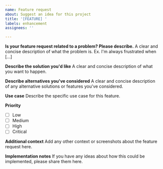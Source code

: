 ```yaml
---
name: Feature request
about: Suggest an idea for this project
title: '[FEATURE] '
labels: enhancement
assignees: ''

---
```


**Is your feature request related to a problem? Please describe.**
A clear and concise description of what the problem is. Ex. I'm always frustrated when [...]

**Describe the solution you'd like**
A clear and concise description of what you want to happen.

**Describe alternatives you've considered**
A clear and concise description of any alternative solutions or features you've considered.

**Use case**
Describe the specific use case for this feature.

**Priority**
- [ ] Low
- [ ] Medium
- [ ] High
- [ ] Critical

**Additional context**
Add any other context or screenshots about the feature request here.

**Implementation notes**
If you have any ideas about how this could be implemented, please share them here.
